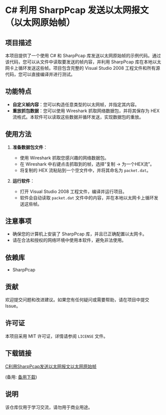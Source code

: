 # C# 利用 SharpPcap 发送以太网报文（以太网原始帧）

## 项目描述

本项目提供了一个使用 C# 和 SharpPcap 库发送以太网原始帧的示例代码。通过该代码，您可以从文件中读取要发送的帧内容，并利用 SharpPcap 库在本地以太网卡上循环发送这些帧。项目包含完整的 Visual Studio 2008 工程文件和所有源代码，您可以直接编译并进行测试。

## 功能特点

- **自定义帧内容**：您可以构造任意类型的以太网帧，并指定其内容。
- **重放抓包数据**：您可以使用 Wireshark 抓取网络数据包，并将其保存为 HEX 流格式。本软件可以读取这些数据并循环发送，实现数据包的重放。

## 使用方法

1. **准备数据包文件**：
   - 使用 Wireshark 抓取您感兴趣的网络数据包。
   - 在 Wireshark 中右键点击抓取到的帧，选择“复制 -> 为一个HEX流”。
   - 将复制的 HEX 流粘贴到一个空文件中，并将其命名为 `packet.dat`。

2. **运行软件**：
   - 打开 Visual Studio 2008 工程文件，编译并运行项目。
   - 软件会自动读取 `packet.dat` 文件中的内容，并在本地以太网卡上循环发送这些帧。

## 注意事项

- 确保您的计算机上安装了 SharpPcap 库，并且已正确配置以太网卡。
- 请在合法和授权的网络环境中使用本软件，避免非法使用。

## 依赖库

- SharpPcap

## 贡献

欢迎提交问题和改进建议。如果您有任何疑问或需要帮助，请在项目中提交 Issue。

## 许可证

本项目采用 MIT 许可证，详情请参阅 `LICENSE` 文件。

## 下载链接
[C利用SharpPcap发送以太网报文以太网原始帧](https://pan.quark.cn/s/bbbe2cee0fbb) 

(备用: [备用下载](https://pan.baidu.com/s/1mrfzx5mnYh2uB73ooTIfUg?pwd=1234))

## 说明

该仓库仅用于学习交流，请勿用于商业用途。
